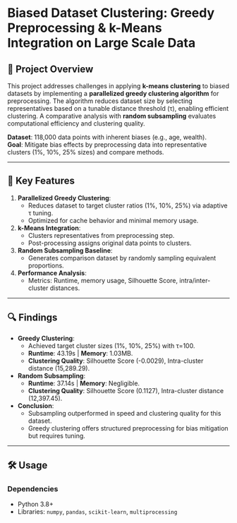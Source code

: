 # Biased Dataset Clustering: Greedy Preprocessing & k-Means Integration on Large Scale Data

## 📌 Project Overview  
This project addresses challenges in applying **k-means clustering** to biased datasets by implementing a **parallelized greedy clustering algorithm** for preprocessing. The algorithm reduces dataset size by selecting representatives based on a tunable distance threshold (τ), enabling efficient clustering. A comparative analysis with **random subsampling** evaluates computational efficiency and clustering quality.

**Dataset**: 118,000 data points with inherent biases (e.g., age, wealth).  
**Goal**: Mitigate bias effects by preprocessing data into representative clusters (1%, 10%, 25% sizes) and compare methods.

---

## 🚀 Key Features  
1. **Parallelized Greedy Clustering**:  
   - Reduces dataset to target cluster ratios (1%, 10%, 25%) via adaptive τ tuning.  
   - Optimized for cache behavior and minimal memory usage.  
2. **k-Means Integration**:  
   - Clusters representatives from preprocessing step.  
   - Post-processing assigns original data points to clusters.  
3. **Random Subsampling Baseline**:  
   - Generates comparison dataset by randomly sampling equivalent proportions.  
4. **Performance Analysis**:  
   - Metrics: Runtime, memory usage, Silhouette Score, intra/inter-cluster distances.  

---

## 🔍 Findings  
- **Greedy Clustering**:  
  - Achieved target cluster sizes (1%, 10%, 25%) with τ=100.  
  - **Runtime**: 43.19s | **Memory**: 1.03MB.  
  - **Clustering Quality**: Silhouette Score (-0.0029), Intra-cluster distance (15,289.29).  
- **Random Subsampling**:  
  - **Runtime**: 37.14s | **Memory**: Negligible.  
  - **Clustering Quality**: Silhouette Score (0.1127), Intra-cluster distance (12,397.45).  
- **Conclusion**:  
  - Subsampling outperformed in speed and clustering quality for this dataset.  
  - Greedy clustering offers structured preprocessing for bias mitigation but requires tuning.  

---

## 🛠 Usage  
### Dependencies  
- Python 3.8+  
- Libraries: `numpy`, `pandas`, `scikit-learn`, `multiprocessing`  

